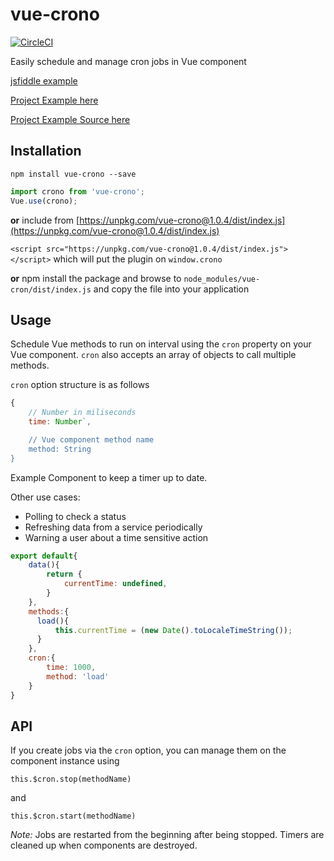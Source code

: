 # vue-crono

[![CircleCI](https://circleci.com/gh/BrianRosamilia/vue-crono.svg?style=shield)](https://circleci.com/gh/BrianRosamilia/vue-crono)

Easily schedule and manage cron jobs in Vue component

[jsfiddle example](https://jsfiddle.net/brianrosamilia/7fq4nrbe)

[Project Example here](https://brianrosamilia.github.io/vue-crono)

[Project Example Source here](https://github.com/BrianRosamilia/vue-crono/blob/master/src/app.vue)

## Installation

```
npm install vue-crono --save
```

```javascript
import crono from 'vue-crono';
Vue.use(crono);
```

**or** include from [https://unpkg.com/vue-crono@1.0.4/dist/index.js](https://unpkg.com/vue-crono@1.0.4/dist/index.js)

`<script src="https://unpkg.com/vue-crono@1.0.4/dist/index.js"></script>` which will put the plugin on `window.crono`

**or** npm install the package and browse to `node_modules/vue-cron/dist/index.js` and copy the file into your application

## Usage

Schedule Vue methods to run on interval using the `cron` property on your Vue component.  `cron` also accepts an array of objects to call multiple methods.

`cron` option structure is as follows

```javascript
{
    // Number in miliseconds
    time: Number`,

    // Vue component method name
    method: String
}
```

Example Component to keep a timer up to date.

Other use cases:

 * Polling to check a status
 * Refreshing data from a service periodically
 * Warning a user about a time sensitive action

```javascript
export default{
    data(){
        return {
            currentTime: undefined,
        }
    },
    methods:{
      load(){
          this.currentTime = (new Date().toLocaleTimeString());
      }
    },
    cron:{
        time: 1000,
        method: 'load'
    }
}
```

## API

If you create jobs via the `cron` option, you can manage them on the component instance using

`this.$cron.stop(methodName)`

and

`this.$cron.start(methodName)`

*Note:* Jobs are restarted from the beginning after being stopped.  Timers are cleaned up when components are destroyed.
